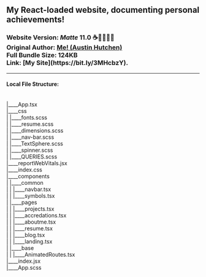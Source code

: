 <h2>My React-loaded website, documenting personal achievements!</h2>  <h3>Website Version: <i>Matte</i> <b> 11.0 ☕️🎉👨🏾‍💻 </b> 
<br/> Original Author: <u><b>Me! (Austin Hutchen) </b></u> 
<br/> Full Bundle Size: <b> 124KB </b>
<br/> Link: <b> [My Site](https://bit.ly/3MHcbzY). </b>
 </h3>
<hr/>
 <h4> Local File Structure: </h4> <br/>
|____App.tsx <br/>
|____css <br/>
| |____fonts.scss <br/>
| |____resume.scss <br/>
| |____dimensions.scss <br/>
| |____nav-bar.scss <br/>
| |____TextSphere.scss <br/>
| |____spinner.scss <br/>
| |____QUERIES.scss <br/>
|____reportWebVitals.jsx <br/>
|____index.css <br/>
|____components <br/>
| |____common <br/>
| | |____navbar.tsx <br/>
| | |____symbols.tsx <br/>
| |____pages <br/>
| | |____projects.tsx <br/>
| | |____accredations.tsx <br/>
| | |____aboutme.tsx <br/>
| | |____resume.tsx <br/>
| | |____blog.tsx <br/>
| | |____landing.tsx <br/>
| |____base <br/>
| | |____AnimatedRoutes.tsx <br/>
|____index.jsx <br/>
|____App.scss <br/>
